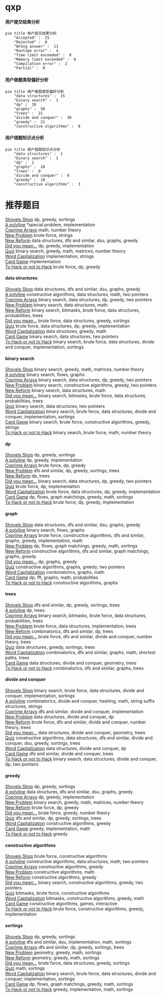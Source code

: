 # qxp
<!-- tabs:start -->
#### **用户提交结果分析**

```mermaid
pie title 用户提交结果分析
    "Accepted" :  25
    "Rejected" :  0
    "Wrong answer" :  11
    "Runtime error" :  4
    "Time limit exceeded" :  8
    "Memory limit exceeded" :  0
    "Compilation error" :  2
    "Partial" :  0
```
#### **用户做题类型偏好分析**

```mermaid
pie title 用户做题类型偏好分析
    "data structures" :  15
    "binary search" :  1
    "dp" :  39
    "graphs" :  50
    "trees" :  21
    "divide and conquer" :  30
    "greedy" :  21
    "constructive algorithms" :  6
```
#### **用户错题知识点分析**

```mermaid
pie title 用户错题知识点分析
    "data structures" :  1
    "binary search" :  1
    "dp" :  2
    "graphs" :  20
    "trees" :  0
    "divide and conquer" :  0
    "greedy" :  10
    "constructive algorithms" :  3
```
<!-- tabs:end -->
# 推荐题目
[Shovels Shop](http://codeforces.com/problemset/problem/1154/F)		dp,
                        greedy,
                        sortings		  
[A polyline](http://codeforces.com/problemset/problem/171/H)		*special problem,
                        implementation		  
[Coprime Arrays](http://codeforces.com/problemset/problem/915/G)		math,
                        number theory		  
[New Problem](http://codeforces.com/problemset/problem/278/B)		brute force,
                        strings		  
[New Reform](http://codeforces.com/problemset/problem/659/E)		data structures,
                        dfs and similar,
                        dsu,
                        graphs,
                        greedy		  
[Did you mean...](http://codeforces.com/problemset/problem/858/C)		dp,
                        greedy,
                        implementation		  
[Quiz](http://codeforces.com/problemset/problem/337/C)		binary search,
                        greedy,
                        math,
                        matrices,
                        number theory		  
[Word Capitalization](http://codeforces.com/problemset/problem/281/A)		implementation,
                        strings		  
[Card Game](http://codeforces.com/problemset/problem/106/A)		implementation		  
[To Hack or not to Hack](http://codeforces.com/problemset/problem/662/E)		brute force,
                        dp,
                        greedy		  
<!-- tabs:start -->
#### **data structures**
[Shovels Shop](http://codeforces.com/problemset/problem/659/E)		data structures,
                        dfs and similar,
                        dsu,
                        graphs,
                        greedy		  
[A polyline](http://codeforces.com/problemset/problem/733/E)		constructive algorithms,
                        data structures,
                        math,
                        two pointers		  
[Coprime Arrays](http://codeforces.com/problemset/problem/1492/C)		binary search,
                        data structures,
                        dp,
                        greedy,
                        two pointers		  
[New Problem](http://codeforces.com/problemset/problem/1490/G)		binary search,
                        data structures,
                        math		  
[New Reform](http://codeforces.com/problemset/problem/1479/D)		binary search,
                        bitmasks,
                        brute force,
                        data structures,
                        probabilities,
                        trees		  
[Did you mean...](http://codeforces.com/problemset/problem/1497/A)		brute force,
                        data structures,
                        greedy,
                        sortings		  
[Quiz](http://codeforces.com/problemset/problem/1491/C)		brute force,
                        data structures,
                        dp,
                        greedy,
                        implementation		  
[Word Capitalization](http://codeforces.com/problemset/problem/1492/B)		data structures,
                        greedy,
                        math		  
[Card Game](http://codeforces.com/problemset/problem/1436/E)		binary search,
                        data structures,
                        two pointers		  
[To Hack or not to Hack](http://codeforces.com/problemset/problem/1461/D)		binary search,
                        brute force,
                        data structures,
                        divide and conquer,
                        implementation,
                        sortings		  
#### **binary search**
[Shovels Shop](http://codeforces.com/problemset/problem/337/C)		binary search,
                        greedy,
                        math,
                        matrices,
                        number theory		  
[A polyline](http://codeforces.com/problemset/problem/1178/H)		binary search,
                        flows,
                        graphs		  
[Coprime Arrays](http://codeforces.com/problemset/problem/1492/C)		binary search,
                        data structures,
                        dp,
                        greedy,
                        two pointers		  
[New Problem](http://codeforces.com/problemset/problem/1463/D)		binary search,
                        constructive algorithms,
                        greedy,
                        two pointers		  
[New Reform](http://codeforces.com/problemset/problem/1490/G)		binary search,
                        data structures,
                        math		  
[Did you mean...](http://codeforces.com/problemset/problem/1479/D)		binary search,
                        bitmasks,
                        brute force,
                        data structures,
                        probabilities,
                        trees		  
[Quiz](http://codeforces.com/problemset/problem/1436/E)		binary search,
                        data structures,
                        two pointers		  
[Word Capitalization](http://codeforces.com/problemset/problem/1461/D)		binary search,
                        brute force,
                        data structures,
                        divide and conquer,
                        implementation,
                        sortings		  
[Card Game](http://codeforces.com/problemset/problem/1493/C)		binary search,
                        brute force,
                        constructive algorithms,
                        greedy,
                        strings		  
[To Hack or not to Hack](http://codeforces.com/problemset/problem/1487/D)		binary search,
                        brute force,
                        math,
                        number theory		  
#### **dp**
[Shovels Shop](http://codeforces.com/problemset/problem/1154/F)		dp,
                        greedy,
                        sortings		  
[A polyline](http://codeforces.com/problemset/problem/858/C)		dp,
                        greedy,
                        implementation		  
[Coprime Arrays](http://codeforces.com/problemset/problem/662/E)		brute force,
                        dp,
                        greedy		  
[New Problem](http://codeforces.com/problemset/problem/1336/A)		dfs and similar,
                        dp,
                        greedy,
                        sortings,
                        trees		  
[New Reform](http://codeforces.com/problemset/problem/802/K)		dp,
                        trees		  
[Did you mean...](http://codeforces.com/problemset/problem/1492/C)		binary search,
                        data structures,
                        dp,
                        greedy,
                        two pointers		  
[Quiz](https://codeforces.com/contest/1457/problem/C)		brute force,
                        dp,
                        implementation		  
[Word Capitalization](http://codeforces.com/problemset/problem/1491/C)		brute force,
                        data structures,
                        dp,
                        greedy,
                        implementation		  
[Card Game](http://codeforces.com/problemset/problem/1437/C)		dp,
                        flows,
                        graph matchings,
                        greedy,
                        math,
                        sortings		  
[To Hack or not to Hack](http://codeforces.com/problemset/problem/1499/B)		brute force,
                        dp,
                        greedy,
                        implementation		  
#### **graph**
[Shovels Shop](http://codeforces.com/problemset/problem/659/E)		data structures,
                        dfs and similar,
                        dsu,
                        graphs,
                        greedy		  
[A polyline](http://codeforces.com/problemset/problem/1178/H)		binary search,
                        flows,
                        graphs		  
[Coprime Arrays](http://codeforces.com/problemset/problem/1487/C)		brute force,
                        constructive algorithms,
                        dfs and similar,
                        graphs,
                        greedy,
                        implementation,
                        math		  
[New Problem](http://codeforces.com/problemset/problem/1437/C)		dp,
                        flows,
                        graph matchings,
                        greedy,
                        math,
                        sortings		  
[New Reform](http://codeforces.com/problemset/problem/1470/D)		constructive algorithms,
                        dfs and similar,
                        graph matchings,
                        graphs,
                        greedy		  
[Did you mean...](http://codeforces.com/problemset/problem/1476/C)		dp,
                        graphs,
                        greedy		  
[Quiz](http://codeforces.com/problemset/problem/1304/D)		constructive algorithms,
                        graphs,
                        greedy,
                        two pointers		  
[Word Capitalization](http://codeforces.com/problemset/problem/1475/C)		combinatorics,
                        graphs,
                        math		  
[Card Game](http://codeforces.com/problemset/problem/553/E)		dp,
                        fft,
                        graphs,
                        math,
                        probabilities		  
[To Hack or not to Hack](http://codeforces.com/problemset/problem/1495/C)		constructive algorithms,
                        graphs		  
#### **trees**
[Shovels Shop](http://codeforces.com/problemset/problem/1336/A)		dfs and similar,
                        dp,
                        greedy,
                        sortings,
                        trees		  
[A polyline](http://codeforces.com/problemset/problem/802/K)		dp,
                        trees		  
[Coprime Arrays](http://codeforces.com/problemset/problem/1479/D)		binary search,
                        bitmasks,
                        brute force,
                        data structures,
                        probabilities,
                        trees		  
[New Problem](http://codeforces.com/problemset/problem/1511/C)		brute force,
                        data structures,
                        implementation,
                        trees		  
[New Reform](http://codeforces.com/problemset/problem/1499/F)		combinatorics,
                        dfs and similar,
                        dp,
                        trees		  
[Did you mean...](http://codeforces.com/problemset/problem/1491/E)		brute force,
                        dfs and similar,
                        divide and conquer,
                        number theory,
                        trees		  
[Quiz](http://codeforces.com/problemset/problem/1466/D)		data structures,
                        greedy,
                        sortings,
                        trees		  
[Word Capitalization](http://codeforces.com/problemset/problem/1495/D)		combinatorics,
                        dfs and similar,
                        graphs,
                        math,
                        shortest paths,
                        trees		  
[Card Game](http://codeforces.com/problemset/problem/1303/G)		data structures,
                        divide and conquer,
                        geometry,
                        trees		  
[To Hack or not to Hack](http://codeforces.com/problemset/problem/1454/E)		combinatorics,
                        dfs and similar,
                        graphs,
                        trees		  
#### **divide and conquer**
[Shovels Shop](http://codeforces.com/problemset/problem/1461/D)		binary search,
                        brute force,
                        data structures,
                        divide and conquer,
                        implementation,
                        sortings		  
[A polyline](http://codeforces.com/problemset/problem/1466/G)		combinatorics,
                        divide and conquer,
                        hashing,
                        math,
                        string suffix structures,
                        strings		  
[Coprime Arrays](http://codeforces.com/problemset/problem/1490/D)		dfs and similar,
                        divide and conquer,
                        implementation		  
[New Problem](https://codeforces.com/contest/1483/problem/C)		data structures,
                        divide and conquer,
                        dp		  
[New Reform](http://codeforces.com/problemset/problem/1491/E)		brute force,
                        dfs and similar,
                        divide and conquer,
                        number theory,
                        trees		  
[Did you mean...](http://codeforces.com/problemset/problem/1303/G)		data structures,
                        divide and conquer,
                        geometry,
                        trees		  
[Quiz](http://codeforces.com/problemset/problem/1494/D)		constructive algorithms,
                        data structures,
                        dfs and similar,
                        divide and conquer,
                        dsu,
                        greedy,
                        sortings,
                        trees		  
[Word Capitalization](http://codeforces.com/problemset/problem/1482/E)		data structures,
                        divide and conquer,
                        dp		  
[Card Game](http://codeforces.com/problemset/problem/566/C)		dfs and similar,
                        divide and conquer,
                        trees		  
[To Hack or not to Hack](http://codeforces.com/problemset/problem/1428/F)		binary search,
                        data structures,
                        divide and conquer,
                        dp,
                        two pointers		  
#### **greedy**
[Shovels Shop](http://codeforces.com/problemset/problem/1154/F)		dp,
                        greedy,
                        sortings		  
[A polyline](http://codeforces.com/problemset/problem/659/E)		data structures,
                        dfs and similar,
                        dsu,
                        graphs,
                        greedy		  
[Coprime Arrays](http://codeforces.com/problemset/problem/858/C)		dp,
                        greedy,
                        implementation		  
[New Problem](http://codeforces.com/problemset/problem/337/C)		binary search,
                        greedy,
                        math,
                        matrices,
                        number theory		  
[New Reform](http://codeforces.com/problemset/problem/662/E)		brute force,
                        dp,
                        greedy		  
[Did you mean...](http://codeforces.com/problemset/problem/1025/B)		brute force,
                        greedy,
                        number theory		  
[Quiz](http://codeforces.com/problemset/problem/1336/A)		dfs and similar,
                        dp,
                        greedy,
                        sortings,
                        trees		  
[Word Capitalization](http://codeforces.com/problemset/problem/1015/D)		constructive algorithms,
                        greedy		  
[Card Game](http://codeforces.com/problemset/problem/1373/A)		greedy,
                        implementation,
                        math		  
[To Hack or not to Hack](http://codeforces.com/problemset/problem/26/B)		greedy		  
#### **constructive algorithms**
[Shovels Shop](http://codeforces.com/problemset/problem/1157/G)		brute force,
                        constructive algorithms		  
[A polyline](http://codeforces.com/problemset/problem/733/E)		constructive algorithms,
                        data structures,
                        math,
                        two pointers		  
[Coprime Arrays](http://codeforces.com/problemset/problem/1015/D)		constructive algorithms,
                        greedy		  
[New Problem](http://codeforces.com/problemset/problem/1450/C1)		constructive algorithms,
                        math		  
[New Reform](http://codeforces.com/problemset/problem/1493/A)		constructive algorithms,
                        greedy		  
[Did you mean...](http://codeforces.com/problemset/problem/1463/D)		binary search,
                        constructive algorithms,
                        greedy,
                        two pointers		  
[Quiz](https://codeforces.com/contest/1456/problem/B)		bitmasks,
                        brute force,
                        constructive algorithms		  
[Word Capitalization](http://codeforces.com/problemset/problem/1492/D)		bitmasks,
                        constructive algorithms,
                        greedy,
                        math		  
[Card Game](https://codeforces.com/contest/1504/problem/D)		constructive algorithms,
                        games,
                        interactive		  
[To Hack or not to Hack](https://codeforces.com/contest/1483/problem/A)		brute force,
                        constructive algorithms,
                        greedy,
                        implementation		  
#### **sortings**
[Shovels Shop](http://codeforces.com/problemset/problem/1154/F)		dp,
                        greedy,
                        sortings		  
[A polyline](http://codeforces.com/problemset/problem/843/A)		dfs and similar,
                        dsu,
                        implementation,
                        math,
                        sortings		  
[Coprime Arrays](http://codeforces.com/problemset/problem/1336/A)		dfs and similar,
                        dp,
                        greedy,
                        sortings,
                        trees		  
[New Problem](https://codeforces.com/contest/1496/problem/C)		geometry,
                        greedy,
                        math,
                        sortings		  
[New Reform](http://codeforces.com/problemset/problem/1495/A)		geometry,
                        greedy,
                        math,
                        sortings		  
[Did you mean...](http://codeforces.com/problemset/problem/1497/A)		brute force,
                        data structures,
                        greedy,
                        sortings		  
[Quiz](http://codeforces.com/problemset/problem/1427/A)		math,
                        sortings		  
[Word Capitalization](http://codeforces.com/problemset/problem/1461/D)		binary search,
                        brute force,
                        data structures,
                        divide and conquer,
                        implementation,
                        sortings		  
[Card Game](http://codeforces.com/problemset/problem/1437/C)		dp,
                        flows,
                        graph matchings,
                        greedy,
                        math,
                        sortings		  
[To Hack or not to Hack](http://codeforces.com/problemset/problem/1473/A)		greedy,
                        implementation,
                        math,
                        sortings		  
<!-- tabs:end -->
